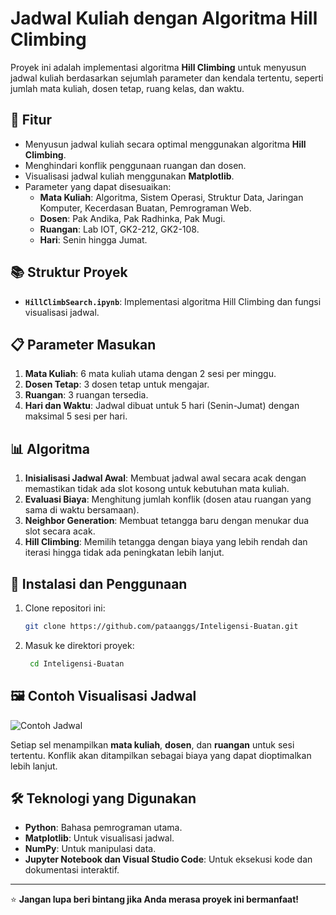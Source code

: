 
# Jadwal Kuliah dengan Algoritma Hill Climbing

Proyek ini adalah implementasi algoritma **Hill Climbing** untuk menyusun jadwal kuliah berdasarkan sejumlah parameter dan kendala tertentu, seperti jumlah mata kuliah, dosen tetap, ruang kelas, dan waktu.

## 🚀 Fitur
- Menyusun jadwal kuliah secara optimal menggunakan algoritma **Hill Climbing**.
- Menghindari konflik penggunaan ruangan dan dosen.
- Visualisasi jadwal kuliah menggunakan **Matplotlib**.
- Parameter yang dapat disesuaikan:
  - **Mata Kuliah**: Algoritma, Sistem Operasi, Struktur Data, Jaringan Komputer, Kecerdasan Buatan, Pemrograman Web.
  - **Dosen**: Pak Andika, Pak Radhinka, Pak Mugi.
  - **Ruangan**: Lab IOT, GK2-212, GK2-108.
  - **Hari**: Senin hingga Jumat.

## 📚 Struktur Proyek
- **`HillClimbSearch.ipynb`**: Implementasi algoritma Hill Climbing dan fungsi visualisasi jadwal.

## 📋 Parameter Masukan
1. **Mata Kuliah**: 6 mata kuliah utama dengan 2 sesi per minggu.
2. **Dosen Tetap**: 3 dosen tetap untuk mengajar.
3. **Ruangan**: 3 ruangan tersedia.
4. **Hari dan Waktu**: Jadwal dibuat untuk 5 hari (Senin-Jumat) dengan maksimal 5 sesi per hari.

## 📊 Algoritma
1. **Inisialisasi Jadwal Awal**: Membuat jadwal awal secara acak dengan memastikan tidak ada slot kosong untuk kebutuhan mata kuliah.
2. **Evaluasi Biaya**: Menghitung jumlah konflik (dosen atau ruangan yang sama di waktu bersamaan).
3. **Neighbor Generation**: Membuat tetangga baru dengan menukar dua slot secara acak.
4. **Hill Climbing**: Memilih tetangga dengan biaya yang lebih rendah dan iterasi hingga tidak ada peningkatan lebih lanjut.

## 🔧 Instalasi dan Penggunaan
1. Clone repositori ini:
   ```bash
   git clone https://github.com/pataanggs/Inteligensi-Buatan.git
   ```
2. Masuk ke direktori proyek:
   ```bash
    cd Inteligensi-Buatan
    ```

## 🖼️ Contoh Visualisasi Jadwal
![Contoh Jadwal](output.png)

Setiap sel menampilkan **mata kuliah**, **dosen**, dan **ruangan** untuk sesi tertentu. Konflik akan ditampilkan sebagai biaya yang dapat dioptimalkan lebih lanjut.

## 🛠️ Teknologi yang Digunakan
- **Python**: Bahasa pemrograman utama.
- **Matplotlib**: Untuk visualisasi jadwal.
- **NumPy**: Untuk manipulasi data.
- **Jupyter Notebook dan Visual Studio Code**: Untuk eksekusi kode dan dokumentasi interaktif.

---

⭐ **Jangan lupa beri bintang jika Anda merasa proyek ini bermanfaat!**